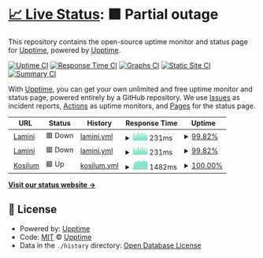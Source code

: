# [📈 Live Status](https://demo.upptime.js.org): <!--live status--> **🟧 Partial outage**

This repository contains the open-source uptime monitor and status page for [Upptime](https://upptime.js.org), powered by [Upptime](https://github.com/upptime/upptime).

[![Uptime CI](https://github.com/pw374/testuptime/workflows/Uptime%20CI/badge.svg)](https://github.com/pw374/testuptime/actions?query=workflow%3A%22Uptime+CI%22)
[![Response Time CI](https://github.com/pw374/testuptime/workflows/Response%20Time%20CI/badge.svg)](https://github.com/pw374/testuptime/actions?query=workflow%3A%22Response+Time+CI%22)
[![Graphs CI](https://github.com/pw374/testuptime/workflows/Graphs%20CI/badge.svg)](https://github.com/pw374/testuptime/actions?query=workflow%3A%22Graphs+CI%22)
[![Static Site CI](https://github.com/pw374/testuptime/workflows/Static%20Site%20CI/badge.svg)](https://github.com/pw374/testuptime/actions?query=workflow%3A%22Static+Site+CI%22)
[![Summary CI](https://github.com/pw374/testuptime/workflows/Summary%20CI/badge.svg)](https://github.com/pw374/testuptime/actions?query=workflow%3A%22Summary+CI%22)

With [Upptime](https://upptime.js.org), you can get your own unlimited and free uptime monitor and status page, powered entirely by a GitHub repository. We use [Issues](https://github.com/upptime/upptime/issues) as incident reports, [Actions](https://github.com/pw374/testuptime/actions) as uptime monitors, and [Pages](https://demo.upptime.js.org) for the status page.

<!--start: status pages-->
<!-- This summary is generated by Upptime (https://github.com/upptime/upptime) -->
<!-- Do not edit this manually, your changes will be overwritten -->
<!-- prettier-ignore -->
| URL | Status | History | Response Time | Uptime |
| --- | ------ | ------- | ------------- | ------ |
| <img alt="" src="https://favicons.githubusercontent.com/lamini.ca" height="13"> [Lamini](http://lamini.ca) | 🟥 Down | [lamini.yml](https://github.com/pw374/testuptime/commits/HEAD/history/lamini.yml) | <details><summary><img alt="Response time graph" src="./graphs/lamini/response-time-week.png" height="20"> 231ms</summary><br><a href="https://pw374.github.io/testuptime/history/lamini"><img alt="Response time 214" src="https://img.shields.io/endpoint?url=https%3A%2F%2Fraw.githubusercontent.com%2Fpw374%2Ftestuptime%2FHEAD%2Fapi%2Flamini%2Fresponse-time.json"></a><br><a href="https://pw374.github.io/testuptime/history/lamini"><img alt="24-hour response time 242" src="https://img.shields.io/endpoint?url=https%3A%2F%2Fraw.githubusercontent.com%2Fpw374%2Ftestuptime%2FHEAD%2Fapi%2Flamini%2Fresponse-time-day.json"></a><br><a href="https://pw374.github.io/testuptime/history/lamini"><img alt="7-day response time 231" src="https://img.shields.io/endpoint?url=https%3A%2F%2Fraw.githubusercontent.com%2Fpw374%2Ftestuptime%2FHEAD%2Fapi%2Flamini%2Fresponse-time-week.json"></a><br><a href="https://pw374.github.io/testuptime/history/lamini"><img alt="30-day response time 214" src="https://img.shields.io/endpoint?url=https%3A%2F%2Fraw.githubusercontent.com%2Fpw374%2Ftestuptime%2FHEAD%2Fapi%2Flamini%2Fresponse-time-month.json"></a><br><a href="https://pw374.github.io/testuptime/history/lamini"><img alt="1-year response time 214" src="https://img.shields.io/endpoint?url=https%3A%2F%2Fraw.githubusercontent.com%2Fpw374%2Ftestuptime%2FHEAD%2Fapi%2Flamini%2Fresponse-time-year.json"></a></details> | <details><summary><a href="https://pw374.github.io/testuptime/history/lamini">99.82%</a></summary><a href="https://pw374.github.io/testuptime/history/lamini"><img alt="All-time uptime 99.94%" src="https://img.shields.io/endpoint?url=https%3A%2F%2Fraw.githubusercontent.com%2Fpw374%2Ftestuptime%2FHEAD%2Fapi%2Flamini%2Fuptime.json"></a><br><a href="https://pw374.github.io/testuptime/history/lamini"><img alt="24-hour uptime 98.75%" src="https://img.shields.io/endpoint?url=https%3A%2F%2Fraw.githubusercontent.com%2Fpw374%2Ftestuptime%2FHEAD%2Fapi%2Flamini%2Fuptime-day.json"></a><br><a href="https://pw374.github.io/testuptime/history/lamini"><img alt="7-day uptime 99.82%" src="https://img.shields.io/endpoint?url=https%3A%2F%2Fraw.githubusercontent.com%2Fpw374%2Ftestuptime%2FHEAD%2Fapi%2Flamini%2Fuptime-week.json"></a><br><a href="https://pw374.github.io/testuptime/history/lamini"><img alt="30-day uptime 99.96%" src="https://img.shields.io/endpoint?url=https%3A%2F%2Fraw.githubusercontent.com%2Fpw374%2Ftestuptime%2FHEAD%2Fapi%2Flamini%2Fuptime-month.json"></a><br><a href="https://pw374.github.io/testuptime/history/lamini"><img alt="1-year uptime 99.94%" src="https://img.shields.io/endpoint?url=https%3A%2F%2Fraw.githubusercontent.com%2Fpw374%2Ftestuptime%2FHEAD%2Fapi%2Flamini%2Fuptime-year.json"></a></details>
| <img alt="" src="https://favicons.githubusercontent.com/lamini.ca" height="13"> [Lamini](https://lamini.ca) | 🟥 Down | [lamini.yml](https://github.com/pw374/testuptime/commits/HEAD/history/lamini.yml) | <details><summary><img alt="Response time graph" src="./graphs/lamini/response-time-week.png" height="20"> 231ms</summary><br><a href="https://pw374.github.io/testuptime/history/lamini"><img alt="Response time 214" src="https://img.shields.io/endpoint?url=https%3A%2F%2Fraw.githubusercontent.com%2Fpw374%2Ftestuptime%2FHEAD%2Fapi%2Flamini%2Fresponse-time.json"></a><br><a href="https://pw374.github.io/testuptime/history/lamini"><img alt="24-hour response time 242" src="https://img.shields.io/endpoint?url=https%3A%2F%2Fraw.githubusercontent.com%2Fpw374%2Ftestuptime%2FHEAD%2Fapi%2Flamini%2Fresponse-time-day.json"></a><br><a href="https://pw374.github.io/testuptime/history/lamini"><img alt="7-day response time 231" src="https://img.shields.io/endpoint?url=https%3A%2F%2Fraw.githubusercontent.com%2Fpw374%2Ftestuptime%2FHEAD%2Fapi%2Flamini%2Fresponse-time-week.json"></a><br><a href="https://pw374.github.io/testuptime/history/lamini"><img alt="30-day response time 214" src="https://img.shields.io/endpoint?url=https%3A%2F%2Fraw.githubusercontent.com%2Fpw374%2Ftestuptime%2FHEAD%2Fapi%2Flamini%2Fresponse-time-month.json"></a><br><a href="https://pw374.github.io/testuptime/history/lamini"><img alt="1-year response time 214" src="https://img.shields.io/endpoint?url=https%3A%2F%2Fraw.githubusercontent.com%2Fpw374%2Ftestuptime%2FHEAD%2Fapi%2Flamini%2Fresponse-time-year.json"></a></details> | <details><summary><a href="https://pw374.github.io/testuptime/history/lamini">99.82%</a></summary><a href="https://pw374.github.io/testuptime/history/lamini"><img alt="All-time uptime 99.94%" src="https://img.shields.io/endpoint?url=https%3A%2F%2Fraw.githubusercontent.com%2Fpw374%2Ftestuptime%2FHEAD%2Fapi%2Flamini%2Fuptime.json"></a><br><a href="https://pw374.github.io/testuptime/history/lamini"><img alt="24-hour uptime 98.75%" src="https://img.shields.io/endpoint?url=https%3A%2F%2Fraw.githubusercontent.com%2Fpw374%2Ftestuptime%2FHEAD%2Fapi%2Flamini%2Fuptime-day.json"></a><br><a href="https://pw374.github.io/testuptime/history/lamini"><img alt="7-day uptime 99.82%" src="https://img.shields.io/endpoint?url=https%3A%2F%2Fraw.githubusercontent.com%2Fpw374%2Ftestuptime%2FHEAD%2Fapi%2Flamini%2Fuptime-week.json"></a><br><a href="https://pw374.github.io/testuptime/history/lamini"><img alt="30-day uptime 99.96%" src="https://img.shields.io/endpoint?url=https%3A%2F%2Fraw.githubusercontent.com%2Fpw374%2Ftestuptime%2FHEAD%2Fapi%2Flamini%2Fuptime-month.json"></a><br><a href="https://pw374.github.io/testuptime/history/lamini"><img alt="1-year uptime 99.94%" src="https://img.shields.io/endpoint?url=https%3A%2F%2Fraw.githubusercontent.com%2Fpw374%2Ftestuptime%2FHEAD%2Fapi%2Flamini%2Fuptime-year.json"></a></details>
| <img alt="" src="https://favicons.githubusercontent.com/kosilum.com" height="13"> [Kosilum](https://kosilum.com) | 🟩 Up | [kosilum.yml](https://github.com/pw374/testuptime/commits/HEAD/history/kosilum.yml) | <details><summary><img alt="Response time graph" src="./graphs/kosilum/response-time-week.png" height="20"> 1482ms</summary><br><a href="https://pw374.github.io/testuptime/history/kosilum"><img alt="Response time 1462" src="https://img.shields.io/endpoint?url=https%3A%2F%2Fraw.githubusercontent.com%2Fpw374%2Ftestuptime%2FHEAD%2Fapi%2Fkosilum%2Fresponse-time.json"></a><br><a href="https://pw374.github.io/testuptime/history/kosilum"><img alt="24-hour response time 1507" src="https://img.shields.io/endpoint?url=https%3A%2F%2Fraw.githubusercontent.com%2Fpw374%2Ftestuptime%2FHEAD%2Fapi%2Fkosilum%2Fresponse-time-day.json"></a><br><a href="https://pw374.github.io/testuptime/history/kosilum"><img alt="7-day response time 1482" src="https://img.shields.io/endpoint?url=https%3A%2F%2Fraw.githubusercontent.com%2Fpw374%2Ftestuptime%2FHEAD%2Fapi%2Fkosilum%2Fresponse-time-week.json"></a><br><a href="https://pw374.github.io/testuptime/history/kosilum"><img alt="30-day response time 1497" src="https://img.shields.io/endpoint?url=https%3A%2F%2Fraw.githubusercontent.com%2Fpw374%2Ftestuptime%2FHEAD%2Fapi%2Fkosilum%2Fresponse-time-month.json"></a><br><a href="https://pw374.github.io/testuptime/history/kosilum"><img alt="1-year response time 1462" src="https://img.shields.io/endpoint?url=https%3A%2F%2Fraw.githubusercontent.com%2Fpw374%2Ftestuptime%2FHEAD%2Fapi%2Fkosilum%2Fresponse-time-year.json"></a></details> | <details><summary><a href="https://pw374.github.io/testuptime/history/kosilum">100.00%</a></summary><a href="https://pw374.github.io/testuptime/history/kosilum"><img alt="All-time uptime 99.91%" src="https://img.shields.io/endpoint?url=https%3A%2F%2Fraw.githubusercontent.com%2Fpw374%2Ftestuptime%2FHEAD%2Fapi%2Fkosilum%2Fuptime.json"></a><br><a href="https://pw374.github.io/testuptime/history/kosilum"><img alt="24-hour uptime 100.00%" src="https://img.shields.io/endpoint?url=https%3A%2F%2Fraw.githubusercontent.com%2Fpw374%2Ftestuptime%2FHEAD%2Fapi%2Fkosilum%2Fuptime-day.json"></a><br><a href="https://pw374.github.io/testuptime/history/kosilum"><img alt="7-day uptime 100.00%" src="https://img.shields.io/endpoint?url=https%3A%2F%2Fraw.githubusercontent.com%2Fpw374%2Ftestuptime%2FHEAD%2Fapi%2Fkosilum%2Fuptime-week.json"></a><br><a href="https://pw374.github.io/testuptime/history/kosilum"><img alt="30-day uptime 99.94%" src="https://img.shields.io/endpoint?url=https%3A%2F%2Fraw.githubusercontent.com%2Fpw374%2Ftestuptime%2FHEAD%2Fapi%2Fkosilum%2Fuptime-month.json"></a><br><a href="https://pw374.github.io/testuptime/history/kosilum"><img alt="1-year uptime 99.91%" src="https://img.shields.io/endpoint?url=https%3A%2F%2Fraw.githubusercontent.com%2Fpw374%2Ftestuptime%2FHEAD%2Fapi%2Fkosilum%2Fuptime-year.json"></a></details>

<!--end: status pages-->

[**Visit our status website →**](https://demo.upptime.js.org)

## 📄 License

- Powered by: [Upptime](https://github.com/upptime/upptime)
- Code: [MIT](./LICENSE) © [Upptime](https://upptime.js.org)
- Data in the `./history` directory: [Open Database License](https://opendatacommons.org/licenses/odbl/1-0/)
